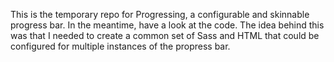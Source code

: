 This is the temporary repo for Progressing, a configurable and skinnable progress bar. In the meantime, have a look at the code. The idea behind this was that I needed to create a common set of Sass and HTML that could be configured for multiple instances of the propress bar. 
